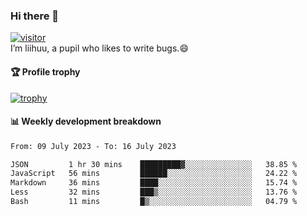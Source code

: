 ### Hi there 👋
[![visitor](https://visitor-badge.glitch.me/badge?page_id=liihuu&right_color=blue)](https://github.com/liihuu)<br>
I’m liihuu, a pupil who likes to write bugs.😄


#### 🏆 Profile trophy
[![trophy](https://github-profile-trophy.vercel.app?username=liihuu&margin-w=16&margin-h=16&rank=-C,-B)](https://github.com/liihuu)


#### 📊 Weekly development breakdown
<!--START_SECTION:waka-->

```txt
From: 09 July 2023 - To: 16 July 2023

JSON         1 hr 30 mins    █████████▓░░░░░░░░░░░░░░░   38.85 %
JavaScript   56 mins         ██████░░░░░░░░░░░░░░░░░░░   24.22 %
Markdown     36 mins         ████░░░░░░░░░░░░░░░░░░░░░   15.74 %
Less         32 mins         ███▒░░░░░░░░░░░░░░░░░░░░░   13.76 %
Bash         11 mins         █▒░░░░░░░░░░░░░░░░░░░░░░░   04.79 %
```

<!--END_SECTION:waka-->

<!--
**liihuu/liihuu** is a ✨ _special_ ✨ repository because its `README.md` (this file) appears on your GitHub profile.

Here are some ideas to get you started:

- 🔭 I’m currently working on ...
- 🌱 I’m currently learning ...
- 👯 I’m looking to collaborate on ...
- 🤔 I’m looking for help with ...
- 💬 Ask me about ...
- 📫 How to reach me: ...
- 😄 Pronouns: ...
- ⚡ Fun fact: ...
-->
